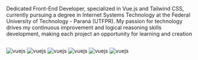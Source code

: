 Dedicated Front-End Developer, specialized in Vue.js and Tailwind CSS, currently pursuing a degree in Internet Systems Technology at the Federal University of Technology - Paraná (UTFPR). My passion for technology drives my continuous improvement and logical reasoning skills development, making each project an opportunity for learning and creation

##

<div style="display: inline-block">
    <img aling="center" alt="vuejs" src="https://img.shields.io/badge/Vue.js-35495E?style=for-the-badge&logo=vue.js&logoColor=4FC08D">
    <img aling="center" alt="vuejs" src="https://img.shields.io/badge/JavaScript-F7DF1E?style=for-the-badge&logo=javascript&logoColor=black">
    <img aling="center" alt="vuejs" src="https://img.shields.io/badge/Tailwind_CSS-38B2AC?style=for-the-badge&logo=tailwind-css&logoColor=white">
    <img aling="center" alt="vuejs" src="https://img.shields.io/badge/HTML5-E34F26?style=for-the-badge&logo=html5&logoColor=white">
    <img aling="center" alt="vuejs" src="https://img.shields.io/badge/CSS3-1572B6?style=for-the-badge&logo=css3&logoColor=white">
    <img aling="center" alt="vuejs" src="https://img.shields.io/badge/WebStorm-000000?style=for-the-badge&logo=WebStorm&logoColor=white">
    
</div>

